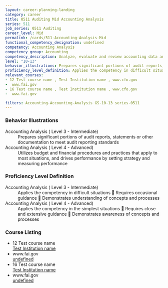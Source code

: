 ```yaml
---
layout: career-planning-landing
category: career
title: 0511 Auditing Mid Accounting Analysis
series: 511
job_series: 0511 Auditing
career_level: Mid
permalink: /cards/511-Accounting-Analysis-Mid
functional_competency_designation: undefined
competency: Accounting Analysis
competency_group: Accounting
competency_description: Analyze, evaluate and review accounting data and reports using business tools and applications, and performance metrics to provide recommendations
level: "10-13"
behavior_illustrations: Prepares significant portions of audit reports, statements or other documentation to meet audit reporting standards ? Utilizes budget and financial procedures and practices that apply to most situations, and drives performance by setting strategy and measuring performance
proficiency_level_definition: Applies the competency in difficult situations  Requires occasional guidance  Demonstrates understanding of concepts and processes ? Applies the competency in the simplest situations  Requires close and extensive guidance  Demonstrates awareness of concepts and processes
relevant_courses: 
- 12 Test course name , Test Institution name , www.cfo.gov 
-  www.fai.gov
- 16 Test course name , Test Institution name , www.cfo.gov 
-  www.fai.gov

filters: Accounting-Accounting-Analysis GS-10-13 series-0511
---
```


<div class="desktop:grid-col-4 margin-y-205">
  <div class="border-top-05 bg-white padding-2 shadow-5 height-full members-hover border-1px border-gray-30 border-top-orange radius-lg">
    <h3>Behavior Illustrations</h3>
    <dl class="text-base"><dt>Accounting Analysis ( Level 3 - Intermediate)</dt><dd>Prepares significant portions of audit reports, statements or other documentation to meet audit reporting standards</dd><dt>Accounting Analysis ( Level 4 - Advanced)</dt><dd>Utilizes budget and financial procedures and practices that apply to most situations, and drives performance by setting strategy and measuring performance</dd></dl>
  </div>
</div>
<div class="desktop:grid-col-4 margin-y-205">
  <div class="border-top-05 bg-white padding-2 shadow-5 height-full members-hover border-1px border-gray-30 border-top-orange radius-lg">
    <h3>Proficiency Level Definition</h3>
    <dl class="text-base"><dt>Accounting Analysis ( Level 3 - Intermediate)</dt><dd>Applies the competency in difficult situations  Requires occasional guidance  Demonstrates understanding of concepts and processes</dd><dt>Accounting Analysis ( Level 4 - Advanced)</dt><dd>Applies the competency in the simplest situations  Requires close and extensive guidance  Demonstrates awareness of concepts and processes</dd></dl>
  </div>
</div>
<div class="desktop:grid-col-4 margin-y-205">
  <div class="border-top-05 bg-white padding-2 shadow-5 height-full members-hover border-1px border-gray-30 border-top-orange radius-lg">
    <h3>Course Listing</h3>
    <ul class="text-base">
     <li>12 Test course name <br><a href=" Test Institution name "> Test Institution name </a></li><li> www.fai.gov<br><a href="undefined">undefined</a></li><li>16 Test course name <br><a href=" Test Institution name "> Test Institution name </a></li><li> www.fai.gov<br><a href="undefined">undefined</a></li>
    </ul>
  </div>
</div>